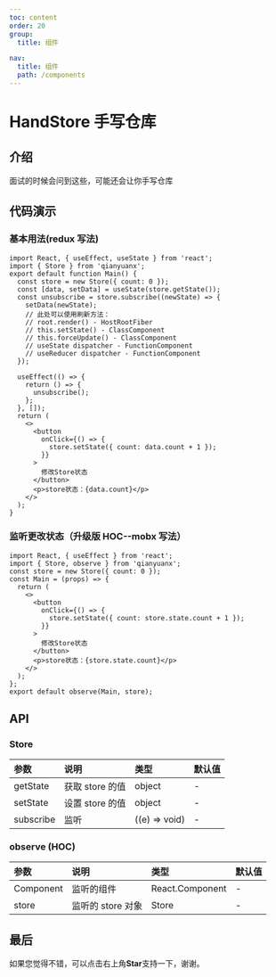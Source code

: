 ```yaml
---
toc: content
order: 20
group:
  title: 组件

nav:
  title: 组件
  path: /components
---
```


# HandStore 手写仓库

## 介绍

面试的时候会问到这些，可能还会让你手写仓库

## 代码演示

### 基本用法(redux 写法)

```tsx
import React, { useEffect, useState } from 'react';
import { Store } from 'qianyuanx';
export default function Main() {
  const store = new Store({ count: 0 });
  const [data, setData] = useState(store.getState());
  const unsubscribe = store.subscribe((newState) => {
    setData(newState);
    // 此处可以使用刷新方法：
    // root.render() - HostRootFiber
    // this.setState() - ClassComponent
    // this.forceUpdate() - ClassComponent
    // useState dispatcher - FunctionComponent
    // useReducer dispatcher - FunctionComponent
  });

  useEffect(() => {
    return () => {
      unsubscribe();
    };
  }, []);
  return (
    <>
      <button
        onClick={() => {
          store.setState({ count: data.count + 1 });
        }}
      >
        修改Store状态
      </button>
      <p>store状态：{data.count}</p>
    </>
  );
}
```

### 监听更改状态（升级版 HOC--mobx 写法）

```tsx
import React, { useEffect } from 'react';
import { Store, observe } from 'qianyuanx';
const store = new Store({ count: 0 });
const Main = (props) => {
  return (
    <>
      <button
        onClick={() => {
          store.setState({ count: store.state.count + 1 });
        }}
      >
        修改Store状态
      </button>
      <p>store状态：{store.state.count}</p>
    </>
  );
};
export default observe(Main, store);
```

## API

### Store

| 参数      | 说明            | 类型          | 默认值 |
| :-------- | :-------------- | :------------ | :----- |
| getState  | 获取 store 的值 | object        | -      |
| setState  | 设置 store 的值 | object        | -      |
| subscribe | 监听            | ((e) => void) | -      |

### observe (HOC)

| 参数      | 说明              | 类型            | 默认值 |
| :-------- | :---------------- | :-------------- | :----- |
| Component | 监听的组件        | React.Component | -      |
| store     | 监听的 store 对象 | Store           | -      |

## 最后

如果您觉得不错，可以点击右上角**Star**支持一下，谢谢。
